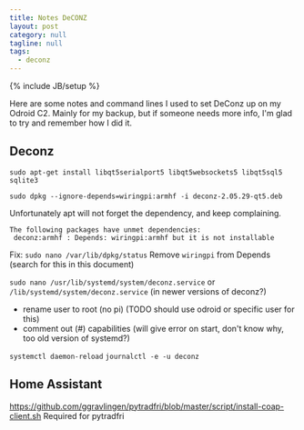 ```yaml
---
title: Notes DeCONZ
layout: post
category: null
tagline: null
tags:
  - deconz
---
```


{% include JB/setup %}

Here are some notes and command lines I used to set DeConz up on my Odroid C2. Mainly for my backup, but if someone needs more info, I'm glad to try and remember how I did it.

## Deconz

```sudo apt-get install libqt5serialport5 libqt5websockets5 libqt5sql5 sqlite3```

```sudo dpkg --ignore-depends=wiringpi:armhf -i deconz-2.05.29-qt5.deb```

Unfortunately apt will not forget the dependency, and keep complaining.

```
The following packages have unmet dependencies:
 deconz:armhf : Depends: wiringpi:armhf but it is not installable
```

Fix: ```sudo nano /var/lib/dpkg/status```
Remove `wiringpi` from Depends (search for this in this document)

```sudo nano /usr/lib/systemd/system/deconz.service```
or `/lib/systemd/system/deconz.service` (in newer versions of deconz?)
- rename user to root (no pi) (TODO should use odroid or specific user for this)
- comment out (#) capabilities (will give error on start, don't know why, too old version of systemd?)

```systemctl daemon-reload```
```journalctl -e -u deconz```

## Home Assistant

https://github.com/ggravlingen/pytradfri/blob/master/script/install-coap-client.sh
Required for pytradfri